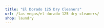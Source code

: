 ```yaml
---
title: "El Dorado 125 Dry Cleaners"
url: /las-vegas/el-dorado-125-dry-cleaners/
shop: laundry
---
```

